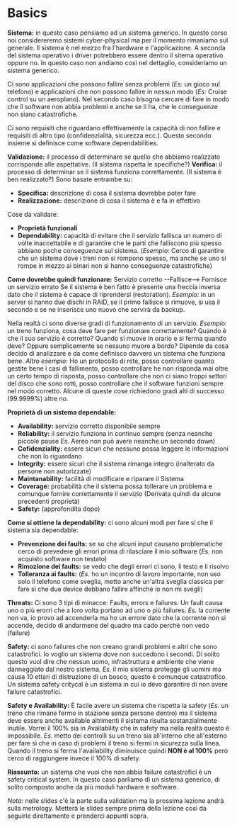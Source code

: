 # Basics

**Sistema:**
in questo caso pensiamo ad un sistema generico. In questo corso noi considereremo sistemi cyber-physical ma per il momento rimaniamo sul generale.
Il sistema è nel mezzo fra l'hardware e l'applicazione. A seconda del sistema operativo i driver potrebbero essere dentro il sitema operativo oppure no. In questo caso non andiamo così nel dettaglio, consideriamo un sistema generico.

Ci sono applicazioni che possono fallire senza problemi (*Es:* un gioco sul telefono) e applicazioni che non possono fallire in nessun modo (*Es:* Cruise control su un aeroplano).
Nel secondo caso bisogna cercare di fare in modo che il software non abbia problemi e anche se li ha, che le conseguenze non siano catastrofiche.

Ci sono requisiti che riguardano effettivamente la capacità di non fallire e requisiti di altro tipo (confidenzialità, sicurezza ecc.).
Questo secondo insieme si definisce come software dependabilities.

**Validazione:** il processo di determinare se quello che abbiamo realizzato corrisponde alle aspettative. (Il sistema rispetta le specifiche?)
**Verifica:** il processo di determinar se il sistema funziona correttamente. (Il sistema è ben realizzato?)
Sono basate entrambe su:
- **Specifica:** descrizione di cosa il sistema dovrebbe poter fare
- **Realizzazione:** descrizione di cosa il sistema è e fa in effettivo

Cose da validare:
- **Proprietà funzionali**
- **Dependability:** capacità di evitare che il servizio fallisca un numero di volte inaccettabile e di garantire che le parti che falliscono più spesso abbiano poche conseguenze sul sistema. (*Esempio:* Cerco di garantire che un sistema dove i treni non si rompono spesso, ma anche se uno si rompe in mezzo ai binari non si hanno conseguenze catastrofiche)

**Come dovrebbe quindi funzionare:**
Servizio corretto --Fallisce--> Fornisce un servizio errato
Se il sistema è ben fatto è presente una freccia inversa dato che il sistema è capace di riprendersi (restoration). *Esempio:* in un server si hanno due dischi in RAID, se il primo fallisce si rimuove, si usa il secondo e se ne inserisce uno nuovo che servirà da backup.

Nella realtà ci sono diverse gradi di funzionamento di un servizio. *Esempio:* un treno funziona, cosa deve fare per funzionare correttamente? Quando è che il suo servizio è corretto? Quando si muove in orario e si ferma quando deve? Oppure semplicemente se nessuno muore a bordo? Dipende da cosa decido di analizzare e da come definisco davvero un sistema che funziona bene.
*Altro esempio:* Ho un protocollo di rete, posso controllare quanto gestite bene i casi di fallimento, posso controllare he non risponda mai oltre un certo tempo di risposta, posso controllare che non ci siano troppi settori del disco che sono rotti, posso controllare che il software funzioni sempre nel modo corretto. Alcune di queste cose richiedono gradi alti di successo (99.9999%) altre no.

**Proprietà di un sistema dependable:**
- **Availability:** servizio corretto disponibile sempre
- **Reliability:** il servizio funziona in continuo sempre (senza neanche piccole pause *Es.* Aereo non può avere neanche un secondo down)
- **Cofidenziality:** essere sicuri che nessuno possa leggere le informazioni che non lo riguardano
- **Integrity:** essere sicuri che il sistema rimanga integro (inalterato da persone non autorizzate)
- **Maintanability:** facilità di modificare e riparare il Sistema
- **Coverage:** probabilità che il sistema possa tollerare un problema e comunque fornire correttamente il servizio (Derivata quindi da alcune precedenti proprietà)
- **Safety:** (approfondita dopo)

**Come si ottiene la dependability:**
ci sono alcuni modi per fare sì che il sistema sia dependable:
- **Prevenzione dei faults:** se so che alcuni input causano problematiche cerco di prevedere gli errori prima di rilasciare il mio software (*Es.* non acquisto software non testato)
- **Rimozione dei faults:** se vedo che degli errori ci sono, li testo e li risolvo
- **Tolleranza ai faults:** (*Es.* ho un incontro di lavoro importante, non uso solo il telefono come sveglia, metto anche un'altra sveglia classica per fare sì che due device debbano fallire affinchè io non mi svegli)

**Threats:** Ci sono 3 tipi di minacce: Faults, errors e failures.
Un fault causa uno o più erorri che a loro volta portano ad uno o più failures. *Es.* la corrente non va, io provo ad accenderla ma ho un errore dato che la corrente non si accende, decido di andarmene del quadro ma cado perchè non vedo (failure)

**Safety:** ci sono failures che non creano grandi problemi e altri che sono catastrofici. Io voglio un sistema dove non succedono i secondi. Di solito questo vuol dire che nessun uomo, infrastruttura e ambiente che viene danneggiato dal nostro sistema. *Es.* il mio sistema protegge gli uomini ma causa 10 ettari di distruzione di un bosco, questo è comunque catastrofico.
Un sistema safety critycal è un sistema in cui io devo garantire di non avere failure catastrofici.

**Safety e Availability:**
È facile avere un sistema che rispetta la safety (*Es.* un treno che rimane fermo in stazione senza persone dentro) ma il sistema deve essere anche available altrimenti il sistema risulta sostanzialmente inutile. Vorrei il 100% sia in Availability che in safety ma nella realtà questo è impossibile.
*Es.* metto dei controlli su un treno sia all'interno che all'esterno per fare sì che in caso di problemi il treno si fermi in sicurezza sulla linea. Quando il treno si ferma l'availability diminuisce quindi **NON è al 100%** però cerco di raggiungere invece il 100% di safety.

**Riassunto:**
un sistema che vuoi che non abbia failure catastrofici è un safety critical system. In questo caso parliamo di un sistema generico, di solito composto anche da più moduli hardware e software.

*Nota:* nelle slides c'è la parte sulla validation ma la prossima lezione andrà sulla metrology. Metterà le slides sempre prima della lezione così da seguirle direttamente e prenderci appunti sopra.
